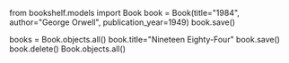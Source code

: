 from bookshelf.models import Book
book = Book(title="1984", author="George Orwell", publication_year=1949)
book.save()

books = Book.objects.all()
book.title="Nineteen Eighty-Four"
book.save()
book.delete()
Book.objects.all()